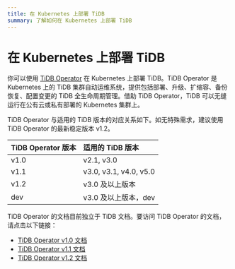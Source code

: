 ```yaml
---
title: 在 Kubernetes 上部署 TiDB
summary: 了解如何在 Kubernetes 上部署 TiDB
---
```


# 在 Kubernetes 上部署 TiDB

你可以使用 [TiDB Operator](https://github.com/pingcap/tidb-operator) 在 Kubernetes 上部署 TiDB。TiDB Operator 是 Kubernetes 上的 TiDB 集群自动运维系统，提供包括部署、升级、扩缩容、备份恢复、配置变更的 TiDB 全生命周期管理。借助 TiDB Operator，TiDB 可以无缝运行在公有云或私有部署的 Kubernetes 集群上。

TiDB Operator 与适用的 TiDB 版本的对应关系如下。如无特殊需求，建议使用 TiDB Operator 的最新稳定版本 v1.2。

| TiDB Operator 版本 | 适用的 TiDB 版本 |
|:---|:---|
| v1.0 | v2.1, v3.0 |
| v1.1 | v3.0, v3.1, v4.0, v5.0 |
| v1.2 | v3.0 及以上版本 |
| dev | v3.0 及以上版本，dev |

TiDB Operator 的文档目前独立于 TiDB 文档。要访问 TiDB Operator 的文档，请点击以下链接：

- [TiDB Operator v1.0 文档](https://docs.pingcap.com/zh/tidb-data-migration/v1.0/)
- [TiDB Operator v1.1 文档](https://docs.pingcap.com/zh/tidb-data-migration/v2.0/)
- [TiDB Operator v1.2 文档](https://docs.pingcap.com/zh/tidb-data-migration/stable)